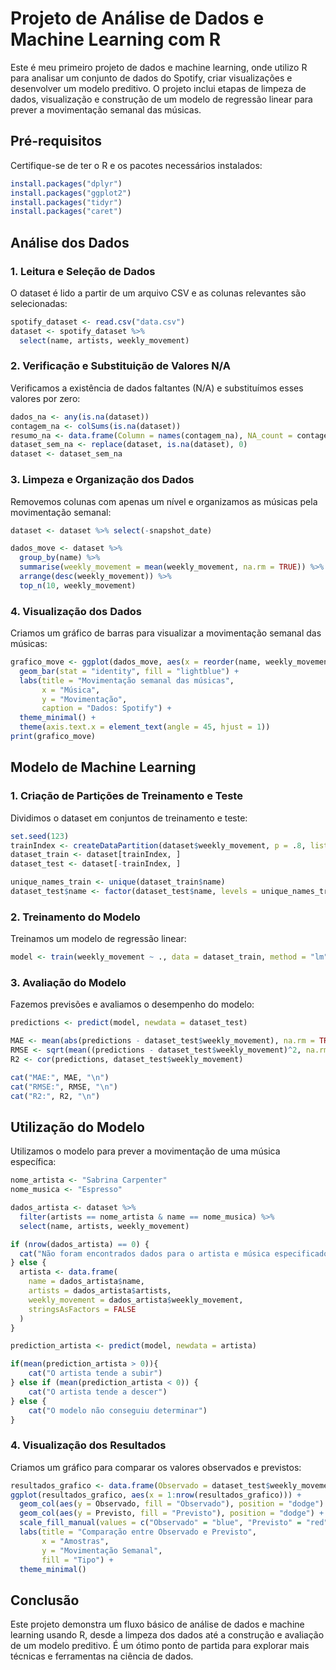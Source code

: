 # Projeto de Análise de Dados e Machine Learning com R

Este é meu primeiro projeto de dados e machine learning, onde utilizo R para analisar um conjunto de dados do Spotify, criar visualizações e desenvolver um modelo preditivo. O projeto inclui etapas de limpeza de dados, visualização e construção de um modelo de regressão linear para prever a movimentação semanal das músicas.

## Pré-requisitos

Certifique-se de ter o R e os pacotes necessários instalados:

```R
install.packages("dplyr")
install.packages("ggplot2")
install.packages("tidyr")
install.packages("caret")
```

## Análise dos Dados

### 1. Leitura e Seleção de Dados

O dataset é lido a partir de um arquivo CSV e as colunas relevantes são selecionadas:

```R
spotify_dataset <- read.csv("data.csv")
dataset <- spotify_dataset %>%
  select(name, artists, weekly_movement)
```

### 2. Verificação e Substituição de Valores N/A

Verificamos a existência de dados faltantes (N/A) e substituímos esses valores por zero:

```R
dados_na <- any(is.na(dataset))
contagem_na <- colSums(is.na(dataset))
resumo_na <- data.frame(Column = names(contagem_na), NA_count = contagem_na)
dataset_sem_na <- replace(dataset, is.na(dataset), 0)
dataset <- dataset_sem_na
```

### 3. Limpeza e Organização dos Dados

Removemos colunas com apenas um nível e organizamos as músicas pela movimentação semanal:

```R
dataset <- dataset %>% select(-snapshot_date)

dados_move <- dataset %>%
  group_by(name) %>%
  summarise(weekly_movement = mean(weekly_movement, na.rm = TRUE)) %>%
  arrange(desc(weekly_movement)) %>%
  top_n(10, weekly_movement)
```

### 4. Visualização dos Dados

Criamos um gráfico de barras para visualizar a movimentação semanal das músicas:

```R
grafico_move <- ggplot(dados_move, aes(x = reorder(name, weekly_movement), y = weekly_movement)) +
  geom_bar(stat = "identity", fill = "lightblue") +
  labs(title = "Movimentação semanal das músicas",
       x = "Música",
       y = "Movimentação",
       caption = "Dados: Spotify") +
  theme_minimal() +
  theme(axis.text.x = element_text(angle = 45, hjust = 1))
print(grafico_move)
```

## Modelo de Machine Learning

### 1. Criação de Partições de Treinamento e Teste

Dividimos o dataset em conjuntos de treinamento e teste:

```R
set.seed(123)
trainIndex <- createDataPartition(dataset$weekly_movement, p = .8, list = FALSE)
dataset_train <- dataset[trainIndex, ]
dataset_test <- dataset[-trainIndex, ]

unique_names_train <- unique(dataset_train$name)
dataset_test$name <- factor(dataset_test$name, levels = unique_names_train)
```

### 2. Treinamento do Modelo

Treinamos um modelo de regressão linear:

```R
model <- train(weekly_movement ~ ., data = dataset_train, method = "lm")
```

### 3. Avaliação do Modelo

Fazemos previsões e avaliamos o desempenho do modelo:

```R
predictions <- predict(model, newdata = dataset_test)

MAE <- mean(abs(predictions - dataset_test$weekly_movement), na.rm = TRUE)
RMSE <- sqrt(mean((predictions - dataset_test$weekly_movement)^2, na.rm = TRUE))
R2 <- cor(predictions, dataset_test$weekly_movement)

cat("MAE:", MAE, "\n")
cat("RMSE:", RMSE, "\n")
cat("R2:", R2, "\n")
```

## Utilização do Modelo

Utilizamos o modelo para prever a movimentação de uma música específica:

```R
nome_artista <- "Sabrina Carpenter"
nome_musica <- "Espresso"

dados_artista <- dataset %>%
  filter(artists == nome_artista & name == nome_musica) %>%
  select(name, artists, weekly_movement)

if (nrow(dados_artista) == 0) {
  cat("Não foram encontrados dados para o artista e música especificados.\n")
} else {
  artista <- data.frame(
    name = dados_artista$name,
    artists = dados_artista$artists,
    weekly_movement = dados_artista$weekly_movement,
    stringsAsFactors = FALSE
  )
}

prediction_artista <- predict(model, newdata = artista)

if(mean(prediction_artista > 0)){
    cat("O artista tende a subir")
} else if (mean(prediction_artista < 0)) {
    cat("O artista tende a descer")
} else {
    cat("O modelo não conseguiu determinar")
}
```

### 4. Visualização dos Resultados

Criamos um gráfico para comparar os valores observados e previstos:

```R
resultados_grafico <- data.frame(Observado = dataset_test$weekly_movement, Previsto = predictions)
ggplot(resultados_grafico, aes(x = 1:nrow(resultados_grafico))) +
  geom_col(aes(y = Observado, fill = "Observado"), position = "dodge") +
  geom_col(aes(y = Previsto, fill = "Previsto"), position = "dodge") +
  scale_fill_manual(values = c("Observado" = "blue", "Previsto" = "red")) +
  labs(title = "Comparação entre Observado e Previsto",
       x = "Amostras",
       y = "Movimentação Semanal",
       fill = "Tipo") +
  theme_minimal()
```

## Conclusão

Este projeto demonstra um fluxo básico de análise de dados e machine learning usando R, desde a limpeza dos dados até a construção e avaliação de um modelo preditivo. É um ótimo ponto de partida para explorar mais técnicas e ferramentas na ciência de dados.
